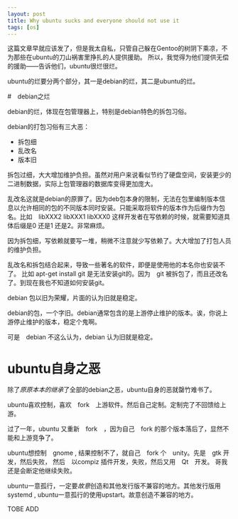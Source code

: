 ```yaml
---
layout: post
title: Why ubuntu sucks and everyone should not use it
tags: [os]
---
```


这篇文章早就应该发了，但是我太自私，只管自己躲在Gentoo的树阴下乘凉，不为那些在ubuntu的刀山祸害里挣扎的人提供援助。
所以，我觉得为他们提供无偿的援助——告诉他们，ubuntu很烂很烂。

ubuntu的烂要分两个部分，其一是debian的烂，其二是ubuntu的烂。

#　debian之烂

debian的烂，体现在包管理器上，特别是debian特色的拆包习俗。

debian的打包习俗有三大恶：

* 拆包细
* 乱改名
* 版本旧

拆包过细，大大增加维护负担。虽然对用户来说看似节约了硬盘空间，安装更少的二进制数据，实际上包管理器的数据库变得更加庞大。

乱改名这就是debian的原罪了。因为deb包本身的限制，无法在包里编制版本信息以允许相同的包的不同版本同时安装。只能采取将软件的版本作为后缀作为包名。比如　libXXX2 libXXX1 libXXX0
这样开发者在写依赖的时候，就需要知道具体后缀是0 还是1 还是2。非常麻烦。

因为拆包细，写依赖就要写一堆，稍微不注意就少写依赖了。大大增加了打包人员的维护负担。

乱改名和拆包结合起来，导致一些著名的软件，即便是使用他的本名你也安装不了。
比如 apt-get install git 是无法安装git的。因为　git 被拆包了，而且还改名了。到现在我也不知道如何安装git。

debian 包以旧为荣耀，片面的认为旧就是稳定。

debian的包，一个字旧。debian通常包含的是上游停止维护的版本。诶，你说上游停止维护的版本，稳定个鬼啊。

可是　debian 不这么认为，debian 认为旧就是稳定。

# ubuntu自身之恶

除了*原原本本的继承*了全部的debian之恶，ubuntu自身的恶就罄竹难书了。

ubuntu喜欢控制，喜欢　fork　上游软件。然后自己定制。定制完了不回馈给上游。

过了一年，ubuntu 又重新　fork　，因为自己　fork 的那个版本落后了，显然不能和上游竞争了。

ubuntu想控制　gnome , 结果控制不了，就自己　fork 个　unity。先是　gtk 开发，然后失败，
然后　以compiz 插件开发，失败，然后又用　Qt　开发。
哥我还是会断定他继续失败。

ubuntu一意孤行，一定要*故意*创造和其他发行版不兼容的地方。其他发行版用　systemd , ubuntu一意孤行的使用upstart。故意创造不兼容的地方。

TOBE ADD






